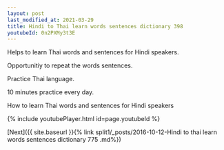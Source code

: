 ```yaml
---
layout: post
last_modified_at: 2021-03-29
title: Hindi to Thai learn words sentences dictionary 398 
youtubeId: 0n2PXMy3t3E
---
```

 
 
Helps to learn Thai words and sentences for Hindi speakers.

Opportunitiy to repeat the words sentences. 

Practice Thai language. 
 
10 minutes practice every day. 
 
How to learn Thai words and sentences for Hindi speakers 
 
{% include youtubePlayer.html id=page.youtubeId %}
 
 
[Next]({{ site.baseurl }}{% link  split1/_posts/2016-10-12-Hindi to thai learn words sentences dictionary 775 .md%})
 
